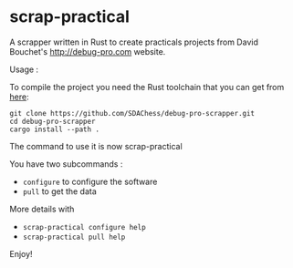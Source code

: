 # scrap-practical
A scrapper written in Rust to create practicals projects from David Bouchet's http://debug-pro.com website.

Usage : 

To compile the project you need the Rust toolchain that you can get from [here](https://www.rust-lang.org/tools/install): 

```
git clone https://github.com/SDAChess/debug-pro-scrapper.git
cd debug-pro-scrapper
cargo install --path .
```

The command to use it is now scrap-practical 


You have two subcommands :
-  ``configure`` to configure the software
-  ``pull`` to get the data
    
More details with 
-  ``scrap-practical configure help``
-  ``scrap-practical pull help``

Enjoy!
